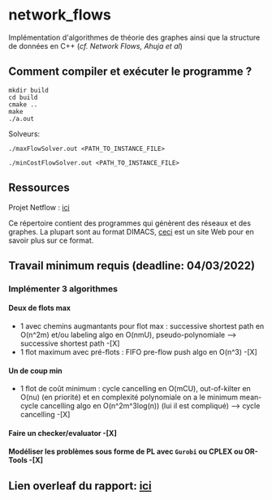 # network_flows

Implémentation d'algorithmes de théorie des graphes ainsi que la structure de données en C++ (*cf. Network Flows, Ahuja et al*)

## Comment compiler et exécuter le programme ?

```shell
mkdir build
cd build
cmake ..
make
./a.out
```

Solveurs:

```shell
./maxFlowSolver.out <PATH_TO_INSTANCE_FILE>
```

```shell
./minCostFlowSolver.out <PATH_TO_INSTANCE_FILE>
```

## Ressources

Projet Netflow : [ici](http://archive.dimacs.rutgers.edu/pub/netflow/generators/network/)

Ce répertoire contient des programmes qui génèrent des réseaux et des graphes.
La plupart sont au format DIMACS, [ceci](http://lpsolve.sourceforge.net/5.5/DIMACS_maxf.htm) est un site Web pour en savoir plus sur ce format.

## Travail minimum requis (deadline: 04/03/2022)

### Implémenter 3 algorithmes

#### Deux de flots max

- 1 avec chemins augmantants pour flot max : successive shortest path en O(n^2m) et/ou labeling algo en O(nmU), pseudo-polynomiale --> successive shortest path -[X]
- 1 flot maximum avec pré-flots : FIFO pre-flow push algo en O(n^3) -[X]

#### Un de coup min

- 1 flot de coût minimum : cycle cancelling en O(mCU), out-of-kilter en O(nu) (en priorité) et en complexité polynomiale on a le minimum mean-cycle cancelling algo en O(n^2m^3log(n)) (lui il est compliqué) --> cycle cancelling -[X]

#### Faire un checker/evaluator -[X]

#### Modéliser les problèmes sous forme de PL avec `Gurobi` ou CPLEX ou OR-Tools -[X]

## Lien overleaf du rapport: [ici](https://www.overleaf.com/5234754873zyydkskvjsdn)
